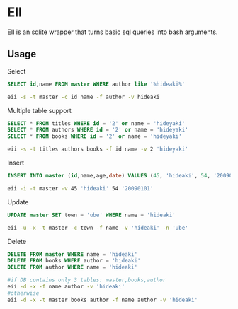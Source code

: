 EII
==
EII is an sqlite wrapper that turns basic sql queries into bash arguments.

Usage
--
Select
```sql
SELECT id,name FROM master WHERE author like '%hideaki%'
```
```sh
eii -s -t master -c id name -f author -v hideaki
```

Multiple table support
```sql
SELECT * FROM titles WHERE id = '2' or name = 'hideyaki'
SELECT * FROM authors WHERE id = '2' or name = 'hideyaki'
SELECT * FROM books WHERE id = '2' or name = 'hideyaki'
```
```sh
eii -s -t titles authors books -f id name -v 2 'hideyaki'
```

Insert
```sql
INSERT INTO master (id,name,age,date) VALUES (45, 'hideaki', 54, '20090101')
```
```sh
eii -i -t master -v 45 'hideaki' 54 '20090101'
```

Update
```sql
UPDATE master SET town = 'ube' WHERE name = 'hideaki'
```
```sh
eii -u -x -t master -c town -f name -v 'hideaki' -n 'ube'
```

Delete
```sql
DELETE FROM master WHERE name = 'hideaki'
DELETE FROM books WHERE author = 'hideaki'
DELETE FROM author WHERE name = 'hideaki'
```
```sh
#if DB contains only 3 tables: master,books,author
eii -d -x -f name author -v 'hideaki'
#otherwise
eii -d -x -t master books author -f name author -v 'hideaki'
```
